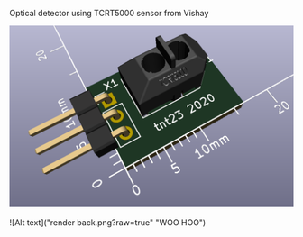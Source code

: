 Optical detector using TCRT5000 sensor from Vishay

![Alt text](render.png?raw=true "WOO HOO")

![Alt text]("render back.png?raw=true" "WOO HOO")

